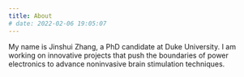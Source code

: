 ```yaml
---
title: About
# date: 2022-02-06 19:05:07
---
```


My name is Jinshui Zhang, a PhD candidate at Duke University. I am working on innovative projects that push the boundaries of power electronics to advance noninvasive brain stimulation techniques.

